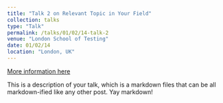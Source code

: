 ```yaml
---
title: "Talk 2 on Relevant Topic in Your Field"
collection: talks
type: "Talk"
permalink: /talks/01/02/14-talk-2
venue: "London School of Testing"
date: 01/02/14
location: "London, UK"
---
```


[More information here](http://example2.com)

This is a description of your talk, which is a markdown files that can be all markdown-ified like any other post. Yay markdown!
